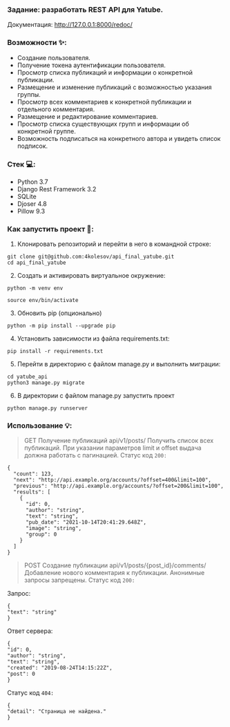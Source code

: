 ### Задание: разработать REST API для Yatube.
Документация: http://127.0.0.1:8000/redoc/

### Возможности ✨:
- Создание пользователя.
- Получение токена аутентификации пользователя.
- Просмотр списка публикаций и информации о конкретной публикации.
- Размещение и изменение публикаций с возможностью указания группы.
- Просмотр всех комментариев к конкретной публикации и отдельного комментария.
- Размещение и редактирование комментариев.
- Просмотр списка существующих групп и информации об конкретной группе.
- Возможность подписаться на конкретного автора и увидеть список подписок.

### Стек 💻:
- Python 3.7
- Django Rest Framework 3.2
- SQLite 
- Djoser 4.8
- Pillow 9.3


### Как запустить проект 🐙:
1. Клонировать репозиторий и перейти в него в командной строке:
```
git clone git@github.com:4kolesov/api_final_yatube.git
cd api_final_yatube
```

2. Cоздать и активировать виртуальное окружение:

```
python -m venv env
```

```
source env/bin/activate
```
3. Обновить pip (опционально)

```
python -m pip install --upgrade pip
```
4. Установить зависимости из файла requirements.txt:

```
pip install -r requirements.txt
```

5. Перейти в директорию с файлом manage.py и выполнить миграции:

```
cd yatube_api
python3 manage.py migrate
```

6. В директории с файлом manage.py запустить проект

```
python manage.py runserver
```

### Использование 💡:
> GET Получение публикаций api/v1/posts/
Получить список всех публикаций. При указании параметров limit и offset выдача должна работать с пагинацией.
Статус код ```200:```

```
{
  "count": 123,
  "next": "http://api.example.org/accounts/?offset=400&limit=100",
  "previous": "http://api.example.org/accounts/?offset=200&limit=100",
  "results": [
    {
      "id": 0,
      "author": "string",
      "text": "string",
      "pub_date": "2021-10-14T20:41:29.648Z",
      "image": "string",
      "group": 0
    }
  ]
}
```

> POST Создание публикации api/v1/posts/{post_id}/comments/
Добавление нового комментария к публикации. Анонимные запросы запрещены.
Статус код ```200:```

Запрос:
```
{
"text": "string"
}
```

Ответ сервера:
```
{
"id": 0,
"author": "string",
"text": "string",
"created": "2019-08-24T14:15:22Z",
"post": 0
}
```

Статус код ```404:```

```
{
"detail": "Страница не найдена."
}
```
